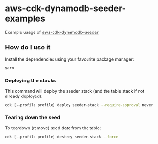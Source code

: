# aws-cdk-dynamodb-seeder-examples

Example usage of [aws-cdk-dynamodb-seeder](https://github.com/elegantdevelopment/aws-cdk-dynamodb-seeder)

## How do I use it

Install the dependencies using your favourite package manager:

```sh
yarn
```

### Deploying the stacks

This command will deploy the seeder stack (and the table stack if not already deployed):

```sh
cdk [--profile profile] deploy seeder-stack --require-approval never
```

### Tearing down the seed

To teardown (remove) seed data from the table:

```sh
cdk [--profile profile] destroy seeder-stack --force
```
